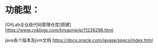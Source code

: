 # 功能型：

  [GitLab企业级代码管理仓库]搭建]  <https://www.cnblogs.com/linyaonie/p/11238296.html>

java各个版本及jvm文档  <https://docs.oracle.com/javase/specs/index.html>

